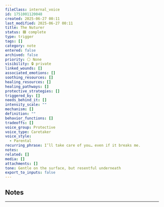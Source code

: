 ```yaml
---
fileClass: internal_voice
id: 1751001120048
created: 2025-06-27 00:11
last_modified: 2025-06-27 00:11
title: The Nuturer
status: 🟩 complete
type: trigger
tags: []
category: note
entered: false
archived: false
priority: ⚪ None
visibility: 🔒 private
linked_wounds: []
associated_emotions: []
soothing_resources: []
healing_resources: []
healing_pathways: []
protective_strategies: []
triggered_by: []
needs_behind_it: []
intensity_scale: ""
mechanism: []
definition: ""
behavior_functions: []
tradeoffs: []
voice_group: Protective
voice_type: Caretaker
voice_style:
  - Parental
recurring_phrase: I’ll take care of you… even if it breaks me.
notes: 
related: []
media: []
attachments: []
tone: Gentle on the surface, but resentful underneath
export_to_inputs: false
---
```


## Notes
---



